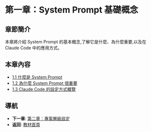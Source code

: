 # 第一章：System Prompt 基礎概念

## 章節簡介

本章將介紹 System Prompt 的基本概念,了解它是什麼、為什麼重要,以及在 Claude Code 中的應用方式。

## 本章內容

- [1.1 什麼是 System Prompt](./1.1-what-is-system-prompt.md)
- [1.2 為什麼 System Prompt 很重要](./1.2-why-important.md)
- [1.3 Claude Code 的設定方式概覽](./1.3-setup-overview.md)

## 導航

- **下一章**: [第二章：專案層級設定](../chapter2/README.md)
- **返回**: [教材首頁](../../README.md)
